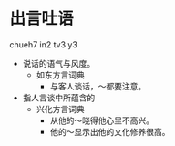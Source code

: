 # 出言吐语
chueh7 in2 tv3 y3
+ 说话的语气与风度。
  * 如东方言词典
    - 与客人谈话，～都要注意。
+ 指人言谈中所蕴含的
  * 兴化方言词典
    - 从他的～晓得他心里不高兴。
    - 他的～显示出他的文化修养很高。
